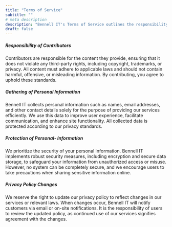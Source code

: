 ```yaml
---
title: "Terms of Service"
subtitle: ""
# meta description
description: "Bennell IT's Terms of Service outlines the responsibility of contributors, our policy on personal information gathering and protection, and how changes to the privacy policy will be communicated."
draft: false
---
```


##### Responsibility of Contributors

Contributors are responsible for the content they provide, ensuring that it does not violate any third-party rights, including copyright, trademarks, or privacy. All content must adhere to applicable laws and should not contain harmful, offensive, or misleading information. By contributing, you agree to uphold these standards.

##### Gathering of Personal Information

Bennell IT collects personal information such as names, email addresses, and other contact details solely for the purpose of providing our services efficiently. We use this data to improve user experience, facilitate communication, and enhance site functionality. All collected data is protected according to our privacy standards.

##### Protection of  Personal- Information

We prioritize the security of your personal information. Bennell IT implements robust security measures, including encryption and secure data storage, to safeguard your information from unauthorized access or misuse. However, no system can be completely secure, and we encourage users to take precautions when sharing sensitive information online.

##### Privacy Policy Changes

We reserve the right to update our privacy policy to reflect changes in our services or relevant laws. When changes occur, Bennell IT will notify customers via email or on-site notifications. It is the responsibility of users to review the updated policy, as continued use of our services signifies agreement with the changes.